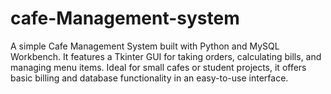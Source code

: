 # cafe-Management-system
A simple Cafe Management System built with Python and MySQL Workbench. It features a Tkinter GUI for taking orders, calculating bills, and managing menu items. Ideal for small cafes or student projects, it offers basic billing and database functionality in an easy-to-use interface.
